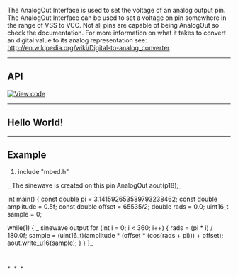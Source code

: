 The AnalogOut Interface is used to set the voltage of an analog output pin. The AnalogOut Interface can be used to set a voltage on pin somewhere in the range of VSS to VCC. Not all pins are capable of being AnalogOut so check the documentation. For more information on what it takes to convert an digital value to its analog representation see: <http://en.wikipedia.org/wiki/Digital-to-analog_converter>   


* * *

## API

[![View code](https://developer.mbed.org/users/mbed_official/code/USBDevice/)](https://developer.mbed.org/users/mbed_official/code/USBDevice/docs/6d85e04fb59f/classUSBSerial.html)    


* * *

## Hello World!

  
* * *

## Example

  1. include "mbed.h"

_ The sinewave is created on this pin AnalogOut aout(p18);_

int main() { const double pi = 3.141592653589793238462; const double amplitude = 0.5f; const double offset = 65535/2; double rads = 0.0; uint16_t sample = 0;

while(1) { _ sinewave output for (int i = 0; i &lt; 360; i++) { rads = (pi * i) / 180.0f; sample = (uint16_t)(amplitude * (offset * (cos(rads + pi))) + offset); aout.write_u16(sample); } } }_

```   


* * *
